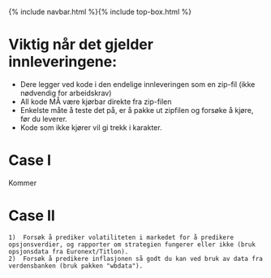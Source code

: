 {% include navbar.html %}{% include top-box.html %}








# Viktig når det gjelder innleveringene:
* Dere legger ved kode i den endelige innleveringen som en zip-fil (ikke nødvendig for arbeidskrav)
* All kode MÅ være kjørbar direkte fra zip-filen
* Enkelste måte å teste det på, er å pakke ut zipfilen og forsøke å kjøre, før du leverer.
* Kode som ikke kjører vil gi trekk i karakter. 



# Case I
Kommer

# Case II
	1)	Forsøk å prediker volatiliteten i markedet for å predikere opsjonsverdier, og rapporter om strategien fungerer eller ikke (bruk opsjonsdata fra Euronext/Titlon). 
	2)	Forsøk å predikere inflasjonen så godt du kan ved bruk av data fra verdensbanken (bruk pakken "wbdata"). 
